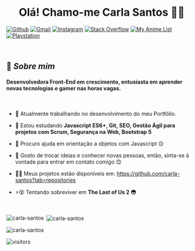 <h1 align="center">Olá! Chamo-me Carla Santos</span> 👏👩</h1>

[<img alt="Github" src="https://img.shields.io/badge/Github-%23000000.svg?&style=for-the-badge&logo=github&logoColor=white">](https://github.com/carla-santos)
[<img alt="Gmail" src="https://img.shields.io/badge/Gmail-D14836?style=for-the-badge&logo=gmail&logoColor=white" />](mailto:carla.devjs@gmail.com)
[<img alt="Instagram" src="https://img.shields.io/badge/instagram-%23E4405F.svg?&style=for-the-badge&logo=Instagram&logoColor=white">](https://www.instagram.com/bakumbicum/)
[<img alt="Stack Overflow" src="https://img.shields.io/badge/Stack_Overflow-FE7A16?style=for-the-badge&logo=stack-overflow&logoColor=white">](https://pt.stackoverflow.com/users/258335/carla-santos)
[<img alt="My Anime List" src="https://img.shields.io/badge/Myanimelist-2E51A2?style=for-the-badge&logo=myanimelist&logoColor=white">](https://myanimelist.net/profile/bakum_bicum)
[<img alt="Playstation" src="https://img.shields.io/badge/PlayStation-003791?style=for-the-badge&logo=playstation&logoColor=white">](https://psnprofiles.com/Bakum_bicum)




<br/>

## 💬 *Sobre mim*

<h4>Desenvolvedora Front-End em crescimento, entusiasta em aprender novas tecnologias e gamer nas horas vagas.</h4><br/>

- 🔭 Atualmente trabalhando no desenvolvimento do meu Portfólio. 

- 🌱 Estou estudando **Javascript ES6+, Git, SEO, Gestão Ágil para projetos com Scrum, Segurança na Web, Bootstrap 5**

- 🤝 Procuro ajuda em orientação a objetos com Javascript 😔

- 💬 Gosto de trocar ideias e conhecer novas pessoas, então, sinta-se à vontade para entrar em contato comigo 😊

- 👨‍💻 Meus projetos estão disponíveis em: https://github.com/carla-santos?tab=repositories

- ⚡😵 Tentando sobreviver em **The Last of Us 2 😳**

<br/>


<p><img align="left" src="https://github-readme-stats.vercel.app/api/top-langs?username=carla-santos&show_icons=true&locale=en&layout=compact" alt="carla-santos" /></p>

<p>&nbsp;<img align="center" src="https://github-readme-stats.vercel.app/api?username=carla-santos&show_icons=true&locale=en" alt="carla-santos" /></p>

<p><img align="center" src="https://github-readme-streak-stats.herokuapp.com/?user=carla-santos&" alt="carla-santos" /></p>



![visitors](https://visitor-badge.laobi.icu/badge?page_id=carla-santos.carla-santos)
</div>

<!--
**carla-santos/carla-santos** is a ✨ _special_ ✨ repository because its `README.md` (this file) appears on your GitHub profile.
[<img src="https://img.shields.io/badge/Portfolio-%23000000.svg?&style=for-the-badge">](em desenvolvimento)
[<img alt="Linkedin" src="https://img.shields.io/badge/linkedin-%230077B5.svg?&style=for-the-badge&logo=linkedin&logoColor=white">](https://www.linkedin.com/)

-->
